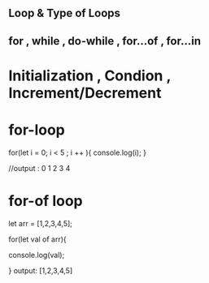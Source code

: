 ## Loop & Type of Loops

## for , while , do-while , for...of , for...in ##

# Initialization , Condion , Increment/Decrement # 

# for-loop

for(let i = 0; i < 5 ; i ++ ){
    console.log(i);
}

//output : 0 1 2 3 4

# for-of loop

let arr = [1,2,3,4,5];

for(let val of arr){

console.log(val);

}
output: [1,2,3,4,5]


